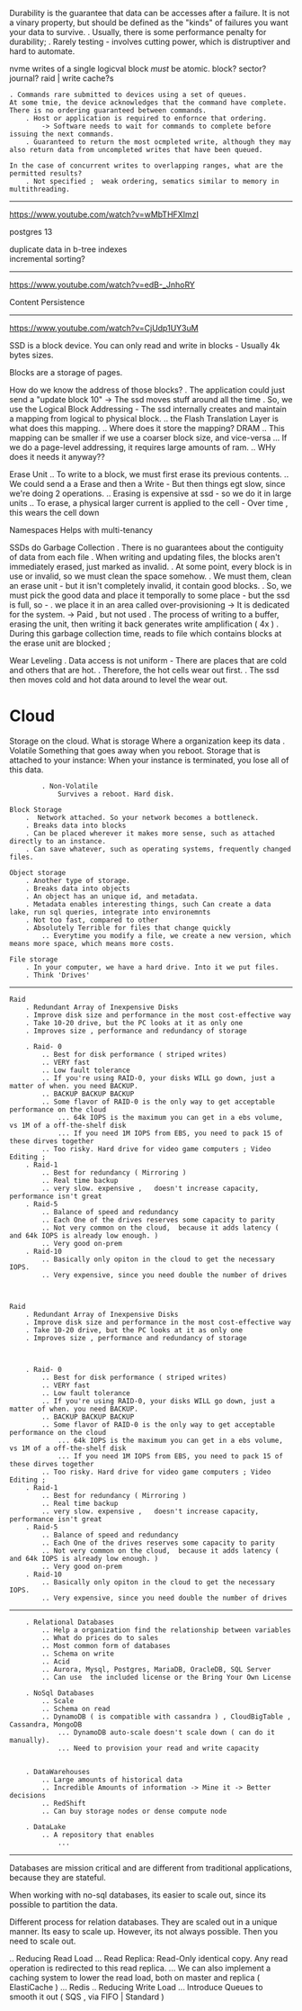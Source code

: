 
Durability is the guarantee that data can be accesses after a failure. It is not a vinary property, but should be defined as the "kinds" of failures you want your data to survive.
    . Usually, there is some performance penalty for durability;
    . Rarely testing - involves cutting power, which is distruptiver and hard to automate.

nvme
    writes of a single logicval block *must* be atomic.
    block? sector? journal? raid | write cache?s

    . Commands rare submitted to devices using a set of queues. 
    At some tmie, the device acknowledges that the command have complete. There is no ordering guaranteed between commands. 
        . Host or application is required to enfornce that ordering.
            -> Software needs to wait for commands to complete before issuing the next commands. 
        . Guaranteed to return the most ocmpleted write, although they may also return data from uncompleted writes that have been queued. 

    In the case of concurrent writes to overlapping ranges, what are the permitted results? 
        . Not specified ;  weak ordering, sematics similar to memory in multithreading. 

___

<https://www.youtube.com/watch?v=wMbTHFXImzI>

postgres 13

duplicate data in b-tree indexes  
incremental sorting?

___

<https://www.youtube.com/watch?v=edB-_JnhoRY>

Content Persistence

___

<https://www.youtube.com/watch?v=CjUdp1UY3uM>

SSD is a block device. You can only read and write in blocks - Usually 4k bytes sizes.

Blocks are a storage of pages.

How do we know the address of those blocks?
    . The application could just send a "update block 10" -> The ssd moves stuff around all the time
    . So, we use the Logical Block Addressing - The ssd internally creates and maintain a mapping from logical to physical block.
        .. the Flash Translation Layer is what does this mapping.
        .. Where does it store the mapping? DRAM
        .. This mapping can be smaller if we use a coarser block size, and vice-versa
            ... If we do a page-level addressing, it requires large amounts of ram.
    .. WHy does it needs it anyway??

Erase Unit
    .. To write to a block, we must first erase its previous contents.
    .. We could send a a Erase and then a Write - But then things egt slow, since we're doing 2 operations.
    .. Erasing is expensive at ssd - so we do it in large units
    .. To erase, a physical larger current is applied to the cell - Over time , this wears the cell down

Namespaces
    Helps with multi-tenancy

SSDs do Garbage Collection
    . There is no guarantees about the contiguity of data from each file
    . When writing and updating files, the blocks aren't immediately erased, just marked as invalid.
    . At some point, every block is in use or invalid, so we must clean the space somehow.
    . We must them, clean an erase unit - but it isn't completely invalid, it contain good blocks.
    . So, we must pick the good data and place it temporally to some place - but the ssd is full, so -
    . we place it in an area called over-provisioning -> It is dedicated for the system.  -> Paid , but not used
    . The process of writing to a buffer, erasing the unit, then writing it back generates write amplification ( 4x )
    . During this garbage collection time, reads to file which contains blocks at the erase unit are blocked ;

Wear Leveling
    . Data access is not uniform - There are places that are cold and others that are hot.
    . Therefore, the hot cells wear out first.
    . The ssd then moves cold and hot data around to level the wear out.

# Cloud

Storage on the cloud.
    What is storage
        Where a organization keep its data
            . Volatile
                Something that goes away when you reboot. Storage that is attached to your instance:
                When your instance is terminated, you lose all of this data.

            . Non-Volatile
                Survives a reboot. Hard disk.

    Block Storage
        .  Network attached. So your network becomes a bottleneck.
        . Breaks data into blocks
        . Can be placed wherever it makes more sense, such as attached directly to an instance. 
        . Can save whatever, such as operating systems, frequently changed files.

    Object storage
        . Another type of storage. 
        . Breaks data into objects
        . An object has an unique id, and metadata. 
        . Metadata enables interesting things, such Can create a data lake, run sql queries, integrate into environemnts
        . Not too fast, compared to other 
        . Absolutely Terrible for files that change quickly
            .. Everytime you modify a file, we create a new version, which means more space, which means more costs.

    File storage
        . In your computer, we have a hard drive. Into it we put files. 
        . Think 'Drives' 

___

    Raid
        . Redundant Array of Inexpensive Disks
        . Improve disk size and performance in the most cost-effective way
        . Take 10-20 drive, but the PC looks at it as only one
        . Improves size , performance and redundancy of storage

        . Raid- 0 
            .. Best for disk performance ( striped writes)
            .. VERY fast
            .. Low fault tolerance 
            .. If you're using RAID-0, your disks WILL go down, just a matter of when. you need BACKUP.
            .. BACKUP BACKUP BACKUP
            .. Some flavor of RAID-0 is the only way to get acceptable performance on the cloud
                ... 64k IOPS is the maximum you can get in a ebs volume, vs 1M of a off-the-shelf disk
                ... If you need 1M IOPS from EBS, you need to pack 15 of these dirves together
            .. Too risky. Hard drive for video game computers ; Video Editing ; 
        . Raid-1
            .. Best for redundancy ( Mirroring )
            .. Real time backup 
            .. very slow. expensive ,   doesn't increase capacity, performance isn't great
        . Raid-5
            .. Balance of speed and redundancy
            .. Each One of the drives reserves some capacity to parity
            .. Not very common on the cloud,  because it adds latency ( and 64k IOPS is already low enough. )
            .. Very good on-prem
        . Raid-10
            .. Basically only opiton in the cloud to get the necessary IOPS. 
            .. Very expensive, since you need double the number of drives



    Raid
        . Redundant Array of Inexpensive Disks
        . Improve disk size and performance in the most cost-effective way
        . Take 10-20 drive, but the PC looks at it as only one
        . Improves size , performance and redundancy of storage



        . Raid- 0 
            .. Best for disk performance ( striped writes)
            .. VERY fast
            .. Low fault tolerance 
            .. If you're using RAID-0, your disks WILL go down, just a matter of when. you need BACKUP.
            .. BACKUP BACKUP BACKUP
            .. Some flavor of RAID-0 is the only way to get acceptable performance on the cloud
                ... 64k IOPS is the maximum you can get in a ebs volume, vs 1M of a off-the-shelf disk
                ... If you need 1M IOPS from EBS, you need to pack 15 of these dirves together
            .. Too risky. Hard drive for video game computers ; Video Editing ; 
        . Raid-1
            .. Best for redundancy ( Mirroring )
            .. Real time backup 
            .. very slow. expensive ,   doesn't increase capacity, performance isn't great
        . Raid-5
            .. Balance of speed and redundancy
            .. Each One of the drives reserves some capacity to parity
            .. Not very common on the cloud,  because it adds latency ( and 64k IOPS is already low enough. )
            .. Very good on-prem
        . Raid-10
            .. Basically only opiton in the cloud to get the necessary IOPS. 
            .. Very expensive, since you need double the number of drives

___

        . Relational Databases
            .. Help a organization find the relationship between variables
            .. What do prices do to sales
            .. Most common form of databases 
            .. Schema on write 
            .. Acid
            .. Aurora, Mysql, Postgres, MariaDB, OracleDB, SQL Server
            .. Can use  the included license or the Bring Your Own License

        . NoSql Databases
            .. Scale
            .. Schema on read
            .. DynamoDB ( is compatible with cassandra ) , CloudBigTable , Cassandra, MongoDB
                ... DynamoDB auto-scale doesn't scale down ( can do it manually).
                ... Need to provision your read and write capacity


        . DataWarehouses 
            .. Large amounts of historical data
            .. Incredible Amounts of information -> Mine it -> Better decisions
            .. RedShift
            .. Can buy storage nodes or dense compute node
        
        . DataLake
            .. A repository that enables  
                ...

___

Databases are mission critical and are different from traditional applications, because they are stateful.

When working with no-sql databases, its easier to scale out, since its possible to partition the data.

Different process for relation databases. They are scaled out in a unique manner. Its easy to scale up. However, its not always possible. Then you need to scale out.

.. Reducing Read Load
    ... Read Replica: Read-Only identical copy. Any read operation is redirected to this read replica.
    ... We can also implement a caching system to lower the read load, both on master and replica ( ElastiCache )
    ... Redis
.. Reducing Write Load
    ... Introduce Queues to smooth it out ( SQS , via FIFO | Standard )

